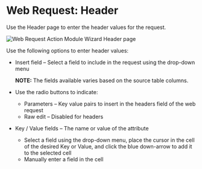 # Web Request: Header

Use the Header page to enter the header values for the request.

![Web Request Action Module Wizard Header page](/img/product_docs/accessanalyzer/admin/action/webrequest/header.webp)

Use the following options to enter header values:

- Insert field – Select a field to include in the request using the drop-down menu

  **NOTE:** The fields available varies based on the source table columns.

- Use the radio buttons to indicate:

  - Parameters – Key value pairs to insert in the headers field of the web request
  - Raw edit – Disabled for headers

- Key / Value fields – The name or value of the attribute

  - Select a field using the drop-down menu, place the cursor in the cell of the desired Key or
    Value, and click the blue down-arrow to add it to the selected cell
  - Manually enter a field in the cell
